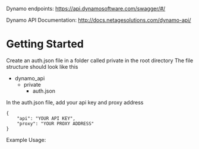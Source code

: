 Dynamo endpoints: https://api.dynamosoftware.com/swagger/#/

Dynamo API Documentation: http://docs.netagesolutions.com/dynamo-api/

# Getting Started
Create an auth.json file in a folder called private in the root directory
The file structure should look like this
- dynamo_api
    - private
        - auth.json

In the auth.json file, add your api key and proxy address
```
{
    "api": "YOUR API KEY",
    "proxy": "YOUR PROXY ADDRESS"
}
```



Example Usage:
